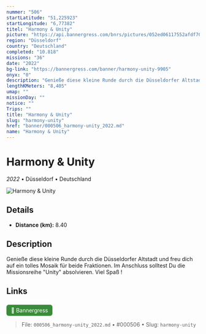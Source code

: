 ```yaml
---
nummer: "506"
startLatitude: "51,225923"
startLongitude: "6,77382"
titel: "Harmony & Unity"
picture: "https://api.bannergress.com/bnrs/pictures/052ed06117552afdf70a69b31bbd2109"
region: "Düsseldorf"
country: "Deutschland"
completed: "10.818"
missions: "36"
date: "2022"
bg-link: "https://bannergress.com/banner/harmony-unity-9905"
onyx: "0"
description: "Genieße diese kleine Runde durch die Düsseldorfer Altstadt und freu dich auf ein tolles Mosaik für beide Fraktionen. Im Anschluss solltest Du die Missionsreihe \"Unity\" absolvieren. Viel Spaß !"
lengthKMeters: "8,405"
umap: ""
missionDay: ""
notice: ""
Trips: ""
title: "Harmony & Unity"
slug: "harmony-unity"
href: "banner/000506_harmony-unity_2022.md"
name: "Harmony & Unity"
---
```

# Harmony & Unity

*2022* • Düsseldorf • Deutschland

![Harmony & Unity](https://api.bannergress.com/bnrs/pictures/052ed06117552afdf70a69b31bbd2109)



## Details
- **Distance (km):** 8.40






## Description
Genieße diese kleine Runde durch die Düsseldorfer Altstadt und freu dich auf ein tolles Mosaik für beide Fraktionen. Im Anschluss solltest Du die Missionsreihe "Unity" absolvieren. Viel Spaß !



## Links
<a href="https://bannergress.com/banner/harmony-unity-9905" style="display:inline-block;margin:6px 8px 0 0;padding:6px 12px;background:#3c8b3c;color:#fff;text-decoration:none;border-radius:6px;">🔗 Bannergress</a>




> File: `000506_harmony-unity_2022.md` • #000506 • Slug: `harmony-unity`
